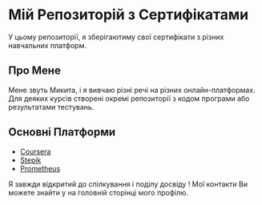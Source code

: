 # Мій Репозиторій з Сертифікатами

У цьому репозиторії, я зберігаютиму свої сертифікати з різних навчальних платформ.

## Про Мене

Мене звуть Микита, і я вивчаю різні речі на різних онлайн-платформах. Для деяких курсів створені окремі репозиторії з кодом програми або результатами тестувань.

## Основні Платформи

- [Coursera](https://www.coursera.org/)
- [Stepik](https://stepik.org/)
- [Prometheus](https://prometheus.org.ua)

Я завжди відкритий до спілкування і поділу досвіду !
Мої контакти Ви можете знайти у на головній сторінці мого профілю.
